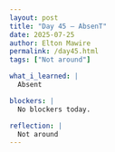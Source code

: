 ```yaml
---
layout: post
title: "Day 45 – AbsenT"
date: 2025-07-25
author: Elton Mawire
permalink: /day45.html
tags: ["Not around"]

what_i_learned: |
  Absent

blockers: |
  No blockers today.

reflection: |
  Not around
---
```

